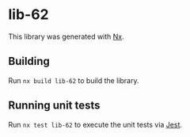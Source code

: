 # lib-62

This library was generated with [Nx](https://nx.dev).

## Building

Run `nx build lib-62` to build the library.

## Running unit tests

Run `nx test lib-62` to execute the unit tests via [Jest](https://jestjs.io).
